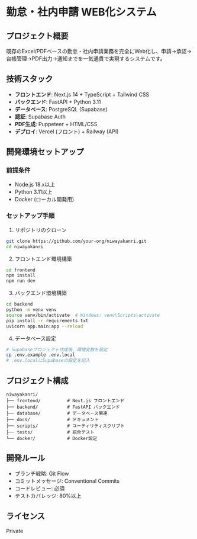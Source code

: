 # 勤怠・社内申請 WEB化システム

## プロジェクト概要
既存のExcel/PDFベースの勤怠・社内申請業務を完全にWeb化し、申請→承認→台帳管理→PDF出力→通知までを一気通貫で実現するシステムです。

## 技術スタック
- **フロントエンド**: Next.js 14 + TypeScript + Tailwind CSS
- **バックエンド**: FastAPI + Python 3.11
- **データベース**: PostgreSQL (Supabase)
- **認証**: Supabase Auth
- **PDF生成**: Puppeteer + HTML/CSS
- **デプロイ**: Vercel (フロント) + Railway (API)

## 開発環境セットアップ

### 前提条件
- Node.js 18.x以上
- Python 3.11以上
- Docker (ローカル開発用)

### セットアップ手順

1. リポジトリのクローン
```bash
git clone https://github.com/your-org/niwayakanri.git
cd niwayakanri
```

2. フロントエンド環境構築
```bash
cd frontend
npm install
npm run dev
```

3. バックエンド環境構築
```bash
cd backend
python -m venv venv
source venv/bin/activate  # Windows: venv\Scripts\activate
pip install -r requirements.txt
uvicorn app.main:app --reload
```

4. データベース設定
```bash
# Supabaseプロジェクト作成後、環境変数を設定
cp .env.example .env.local
# .env.localにSupabaseの設定を記入
```

## プロジェクト構成
```
niwayakanri/
├── frontend/          # Next.js フロントエンド
├── backend/           # FastAPI バックエンド
├── database/          # データベース関連
├── docs/              # ドキュメント
├── scripts/           # ユーティリティスクリプト
├── tests/             # 統合テスト
└── docker/            # Docker設定
```

## 開発ルール
- ブランチ戦略: Git Flow
- コミットメッセージ: Conventional Commits
- コードレビュー: 必須
- テストカバレッジ: 80%以上

## ライセンス
Private


